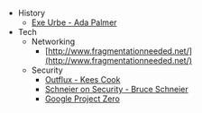 * History
    * [Exe Urbe - Ada Palmer](http://www.exurbe.com/)
* Tech
    * Networking
        * [http://www.fragmentationneeded.net/](http://www.fragmentationneeded.net/)
    * Security
        * [Outflux - Kees Cook](https://outflux.net/blog/)
        * [Schneier on Security - Bruce Schneier](https://www.schneier.com/)
        * [Google Project Zero](https://googleprojectzero.blogspot.com/)